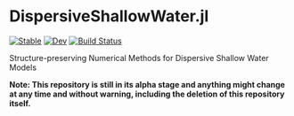 # DispersiveShallowWater.jl

[![Stable](https://img.shields.io/badge/docs-stable-blue.svg)](https://trixi-framework.github.io/DispersiveShallowWater.jl/stable/)
[![Dev](https://img.shields.io/badge/docs-dev-blue.svg)](https://trixi-framework.github.io/DispersiveShallowWater.jl/dev/)
[![Build Status](https://github.com/JoshuaLampert/DispersiveShallowWater.jl/actions/workflows/CI.yml/badge.svg?branch=main)](https://github.com/JoshuaLampert/DispersiveShallowWater.jl/actions/workflows/CI.yml?query=branch%3Amain)

Structure-preserving Numerical Methods for Dispersive Shallow Water Models

**Note: This repository is still in its alpha stage and anything might change at
any time and without warning, including the deletion of this repository
itself.**
